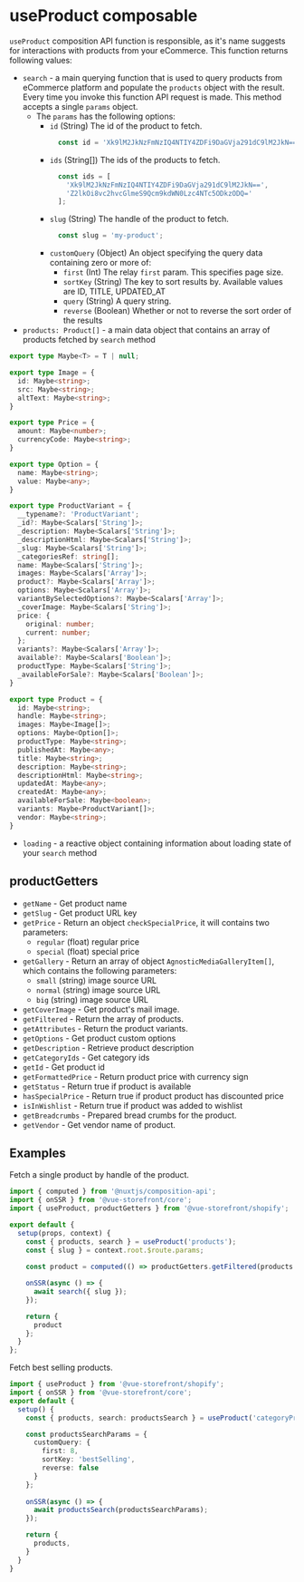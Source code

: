 # useProduct composable

`useProduct` composition API function is responsible, as it's name suggests for interactions with products from your eCommerce. This function returns following values:

- `search` - a main querying function that is used to query products from eCommerce platform and populate the `products` object with the result. Every time you invoke this function API request is made. This method accepts a single `params` object.
    - The `params` has the following options:
        - `id` (String) The id of the product to fetch.
            ```javascript
              const id = 'Xk9lM2JkNzFmNzIQ4NTIY4ZDFi9DaGVja291dC9lM2JkN==';
            ```
        - `ids` (String[]) The ids of the products to fetch.
            ```javascript
              const ids = [
                'Xk9lM2JkNzFmNzIQ4NTIY4ZDFi9DaGVja291dC9lM2JkN==', 
                'Z2lkOi8vc2hvcGlmeS9Qcm9kdWN0Lzc4NTc5ODkzODQ='
              ];
            ```
        - `slug` (String) The handle of the product to fetch.
            ```javascript
              const slug = 'my-product';
            ```
        - `customQuery` (Object) An object specifying the query data containing zero or more of:
            - `first` (Int) The relay `first` param. This specifies page size.
            - `sortKey` (String) The key to sort results by. Available values are ID, TITLE, UPDATED_AT
            - `query` (String) A query string.
            - `reverse` (Boolean) Whether or not to reverse the sort order of the results
- `products: Product[]` - a main data object that contains an array of products fetched by `search` method
```typescript
export type Maybe<T> = T | null;

export type Image = {
  id: Maybe<string>;
  src: Maybe<string>;
  altText: Maybe<string>;
}

export type Price = {
  amount: Maybe<number>;
  currencyCode: Maybe<string>;
}

export type Option = {
  name: Maybe<string>;
  value: Maybe<any>;
}

export type ProductVariant = {
  __typename?: 'ProductVariant';
  _id?: Maybe<Scalars['String']>;
  _description: Maybe<Scalars['String']>;
  _descriptionHtml: Maybe<Scalars['String']>;
  _slug: Maybe<Scalars['String']>;
  _categoriesRef: string[];
  name: Maybe<Scalars['String']>;
  images: Maybe<Scalars['Array']>;
  product?: Maybe<Scalars['Array']>;
  options: Maybe<Scalars['Array']>;
  variantBySelectedOptions?: Maybe<Scalars['Array']>;
  _coverImage: Maybe<Scalars['String']>;
  price: {
    original: number;
    current: number;
  };
  variants?: Maybe<Scalars['Array']>;
  available?: Maybe<Scalars['Boolean']>;
  productType: Maybe<Scalars['String']>;
  _availableForSale?: Maybe<Scalars['Boolean']>;
}

export type Product = {
  id: Maybe<string>;
  handle: Maybe<string>;
  images: Maybe<Image[]>;
  options: Maybe<Option[]>;
  productType: Maybe<string>;
  publishedAt: Maybe<any>;
  title: Maybe<string>;
  description: Maybe<string>;
  descriptionHtml: Maybe<string>;
  updatedAt: Maybe<any>;
  createdAt: Maybe<any>;
  availableForSale: Maybe<boolean>;
  variants: Maybe<ProductVariant[]>;
  vendor: Maybe<string>;
}

```
- `loading` - a reactive object containing information about loading state of your `search` method

## productGetters
- `getName` - Get product name
- `getSlug` - Get product URL key
- `getPrice` - Return an object `checkSpecialPrice`, it will contains two parameters:
    - `regular` (float) regular price
    - `special` (float) special price
- `getGallery` - Return an array of object `AgnosticMediaGalleryItem[]`, which contains the following parameters:
    - `small` (string) image source URL
    - `normal` (string) image source URL
    - `big` (string) image source URL
- `getCoverImage` - Get product's mail image.
- `getFiltered` - Return the array of products.
- `getAttributes` - Return the product variants.
- `getOptions` - Get product custom options
- `getDescription` - Retrieve product description 
- `getCategoryIds` - Get category ids
- `getId` - Get product id
- `getFormattedPrice` - Return product price with currency sign 
- `getStatus` - Return true if product is available
- `hasSpecialPrice` - Return true if product product has discounted price
- `isInWishlist` -  Return true if product was added to wishlist 
- `getBreadcrumbs` - Prepared bread crumbs for the product.
- `getVendor` - Get vendor name of product.

## Examples

Fetch a single product by handle of the product.
```typescript
import { computed } from '@nuxtjs/composition-api';
import { onSSR } from '@vue-storefront/core';
import { useProduct, productGetters } from '@vue-storefront/shopify';

export default {
  setup(props, context) {
    const { products, search } = useProduct('products');
    const { slug } = context.root.$route.params;
    
    const product = computed(() => productGetters.getFiltered(products.value));

    onSSR(async () => {
      await search({ slug });
    });

    return {
      product
    };
  }
};
```

Fetch best selling products.
```typescript
import { useProduct } from '@vue-storefront/shopify';
import { onSSR } from '@vue-storefront/core';
export default {
  setup() {
    const { products, search: productsSearch } = useProduct('categoryProducts');

    const productsSearchParams = {
      customQuery: {
        first: 8,
        sortKey: 'bestSelling',
        reverse: false
      }
    };
        
    onSSR(async () => {
      await productsSearch(productsSearchParams);
    });

    return {
      products,
    }
  }
}
```
